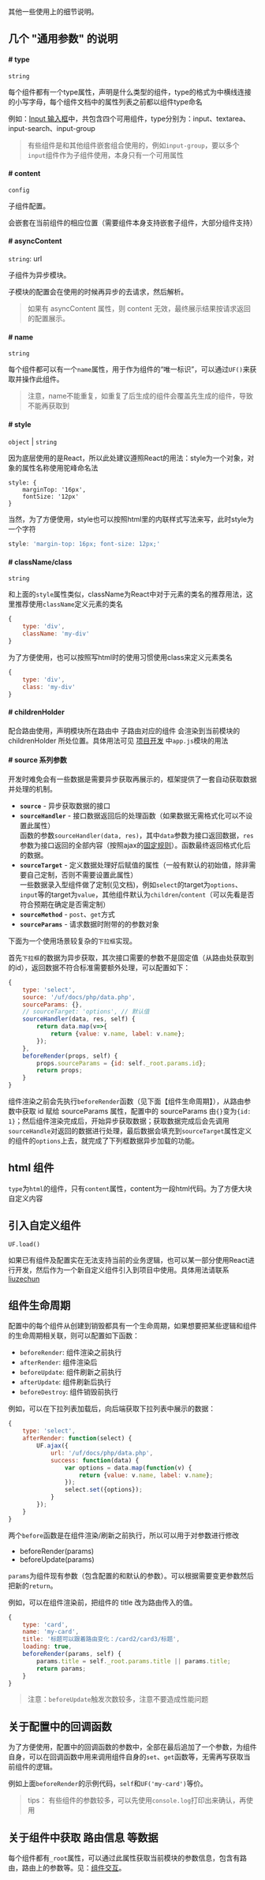 其他一些使用上的细节说明。

## 几个 "通用参数" 的说明

#### # type 
`string`

每个组件都有一个type属性，声明是什么类型的组件，type的格式为中横线连接的小写字母，每个组件文档中的属性列表之前都以组件type命名

例如：[Input 输入框](#/DataEntry/Input)中，共包含四个可用组件，type分别为：input、textarea、input-search、input-group

> 有些组件是和其他组件嵌套组合使用的，例如`input-group`，要以多个`input`组件作为子组件使用，本身只有一个可用属性

#### # content 
`config`

子组件配置。

会嵌套在当前组件的相应位置（需要组件本身支持嵌套子组件，大部分组件支持）

#### # asyncContent 
`string`: url

子组件为异步模块。

子模块的配置会在使用的时候再异步的去请求，然后解析。

> 如果有 asyncContent 属性，则 content 无效，最终展示结果按请求返回的配置展示。

#### # name 
`string`

每个组件都可以有一个`name`属性，用于作为组件的“唯一标识”，可以通过`UF()`来获取并操作此组件。

> 注意，name不能重复，如重复了后生成的组件会覆盖先生成的组件，导致不能再获取到

#### # style 
`object` | `string`

因为底层使用的是React，所以此处建议遵照React的用法：style为一个对象，对象的属性名称使用驼峰命名法
```javascrpit
style: {
    marginTop: '16px',
    fontSize: '12px'
}
```

当然，为了方便使用，style也可以按照html里的内联样式写法来写，此时style为一个字符
```javascript
style: 'margin-top: 16px; font-size: 12px;'
```

#### # className/class 
`string`

和上面的`style`属性类似，className为React中对于元素的类名的推荐用法，这里推荐使用`className`定义元素的类名
```javascript
{
    type: 'div',
    className: 'my-div'
}
```
为了方便使用，也可以按照写html时的使用习惯使用class来定义元素类名
```javascript
{
    type: 'div',
    class: 'my-div'
}
```

#### # childrenHolder 

配合路由使用，声明模块所在路由中 子路由对应的组件 会渲染到当前模块的 childrenHolder 所处位置。具体用法可见 [项目开发](#/Develop/Install) 中`app.js`模块的用法


#### # source 系列参数

开发时难免会有一些数据是需要异步获取再展示的，框架提供了一套自动获取数据并处理的机制。

* **`source`** - 异步获取数据的接口
* **`sourceHandler`** - 接口数据返回后的处理函数（如果数据无需格式化可以不设置此属性）  
函数的参数`sourceHandler(data, res)`，其中`data`参数为接口返回数据，`res`参数为接口返回的全部内容（按照ajax的[固定规则](#/Usage/Api)）。函数最终返回格式化后的数据。
* **`sourceTarget`** - 定义数据处理好后赋值的属性（一般有默认的初始值，除非需要自己定制，否则不需要设置此属性）  
一些数据录入型组件做了定制(见文档)，例如`select`的target为`options`、`input`等的target为`value`，其他组件默认为`children`/`content`（可以先看是否符合预期在确定是否需定制）
* **`sourceMethod`** - `post`、`get`方式
* **`sourceParams`** - 请求数据时附带的的参数对象


下面为一个使用场景较复杂的`下拉框`实现。

首先`下拉框`的数据为异步获取，其次接口需要的参数不是固定值（从路由处获取到的id），返回数据不符合标准需要额外处理，可以配置如下：

```javascript
{
    type: 'select',
    source: '/uf/docs/php/data.php',
    sourceParams: {},
    // sourceTarget: 'options', // 默认值
    sourceHandler(data, res, self) {
        return data.map(v=>{
            return {value: v.name, label: v.name};
        });
    },
    beforeRender(props, self) {
        props.sourceParams = {id: self._root.params.id};
        return props;
    }
}
```

组件渲染之前会先执行`beforeRender`函数（见下面【组件生命周期】），从路由参数中获取 id 赋给 sourceParams 属性，配置中的 sourceParams 由`{}`变为`{id: 1}`；然后组件渲染完成后，开始异步获取数据；获取数据完成后会先调用`sourceHandle`对返回的数据进行处理，最后数据会填充到`sourceTarget`属性定义的组件的`options`上去，就完成了下列框数据异步加载的功能。


## html 组件

`type`为`html`的组件，只有`content`属性，content为一段html代码。为了方便大块自定义内容


## 引入自定义组件

`UF.load()`

如果已有组件及配置实在无法支持当前的业务逻辑，也可以某一部分使用React进行开发，然后作为一个新自定义组件引入到项目中使用。具体用法请联系 [liuzechun](baidu://message/?id=861260447)


## 组件生命周期

配置中的每个组件从创建到销毁都具有一个生命周期，如果想要把某些逻辑和组件的生命周期相关联，则可以配置如下函数：

* `beforeRender`: 组件渲染之前执行
* `afterRender`: 组件渲染后
* `beforeUpdate`: 组件刷新之前执行
* `afterUpdate`: 组件刷新后执行
* `beforeDestroy`: 组件销毁前执行

例如，可以在下拉列表加载后，向后端获取下拉列表中展示的数据：
```javascript
{
    type: 'select',
    afterRender: function(select) {
        UF.ajax({
            url: '/uf/docs/php/data.php',
            success: function(data) {
                var options = data.map(function(v) {
                    return {value: v.name, label: v.name};
                });
                select.set({options});
            }
        });
    }
}
```

两个`before`函数是在组件渲染/刷新之前执行，所以可以用于对参数进行修改
* beforeRender(params)
* beforeUpdate(params)

`params`为组件现有参数（包含配置的和默认的参数）。可以根据需要变更参数然后把新的`return`。

例如，可以在组件渲染前，把组件的 title 改为路由传入的值。

```javascript
{
    type: 'card',
    name: 'my-card',
    title: '标题可以跟着路由变化：/card2/card3/标题',
    loading: true,
    beforeRender(params, self) {
        params.title = self._root.params.title || params.title;
        return params;
    }
}
```

> 注意：`beforeUpdate`触发次数较多，注意不要造成性能问题


## 关于配置中的回调函数

为了方便使用，配置中的回调函数的参数中，全部在最后追加了一个参数，为组件自身，可以在回调函数中用来调用组件自身的`set`、`get`函数等，无需再写获取当前组件的逻辑。

例如上面`beforeRender`的示例代码，`self`和`UF('my-card')`等价。

> tips： 有些组件的参数较多，可以先使用`console.log`打印出来确认，再使用

## 关于组件中获取 路由信息 等数据

每个组件都有`_root`属性，可以通过此属性获取当前模块的参数信息，包含有路由，路由上的参数等。见：[组件交互](#/Usage/Api)。



